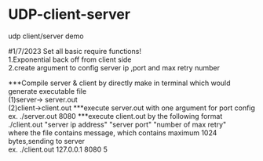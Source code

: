 # UDP-client-server
udp client/server demo

#1/7/2023 Set all basic require functions!  
1.Exponential back off from client side  
2.create argument to config server ip ,port and max retry number

***Compile server & client by directly make in terminal which would generate executable file  
  (1)server-> server.out  
  (2)client->client.out 
***execute server.out with one argument for port config  
ex. ./server.out 8080
***execute client.out by the following format  
   ./client.out "server ip address" "server port" "number of max retry"  
   where the file contains message, which contains maximum 1024 bytes,sending to server   
ex. ./client.out 127.0.0.1 8080 5
